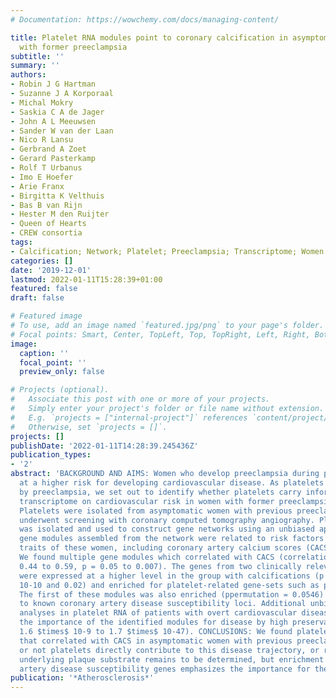 ```yaml
---
# Documentation: https://wowchemy.com/docs/managing-content/

title: Platelet RNA modules point to coronary calcification in asymptomatic women
  with former preeclampsia
subtitle: ''
summary: ''
authors:
- Robin J G Hartman
- Suzanne J A Korporaal
- Michal Mokry
- Saskia C A de Jager
- John A L Meeuwsen
- Sander W van der Laan
- Nico R Lansu
- Gerbrand A Zoet
- Gerard Pasterkamp
- Rolf T Urbanus
- Imo E Hoefer
- Arie Franx
- Birgitta K Velthuis
- Bas B van Rijn
- Hester M den Ruijter
- Queen of Hearts
- CREW consortia
tags:
- Calcification; Network; Platelet; Preeclampsia; Transcriptome; Women
categories: []
date: '2019-12-01'
lastmod: 2022-01-11T15:28:39+01:00
featured: false
draft: false

# Featured image
# To use, add an image named `featured.jpg/png` to your page's folder.
# Focal points: Smart, Center, TopLeft, Top, TopRight, Left, Right, BottomLeft, Bottom, BottomRight.
image:
  caption: ''
  focal_point: ''
  preview_only: false

# Projects (optional).
#   Associate this post with one or more of your projects.
#   Simply enter your project's folder or file name without extension.
#   E.g. `projects = ["internal-project"]` references `content/project/deep-learning/index.md`.
#   Otherwise, set `projects = []`.
projects: []
publishDate: '2022-01-11T14:28:39.245436Z'
publication_types:
- '2'
abstract: 'BACKGROUND AND AIMS: Women who develop preeclampsia during pregnancy are
  at a higher risk for developing cardiovascular disease. As platelets are affected
  by preeclampsia, we set out to identify whether platelets carry information in their
  transcriptome on cardiovascular risk in women with former preeclampsia. METHODS:
  Platelets were isolated from asymptomatic women with previous preeclampsia, who
  underwent screening with coronary computed tomography angiography. Platelet RNA
  was isolated and used to construct gene networks using an unbiased approach. Platelet
  gene modules assembled from the network were related to risk factors and clinical
  traits of these women, including coronary artery calcium scores (CACS). RESULTS:
  We found multiple gene modules which correlated with CACS (correlation coefficients:
  0.44 to 0.59, p = 0.05 to 0.007). The genes from two clinically relevant modules
  were expressed at a higher level in the group with calcifications (p = 3.9 $times$
  10-10 and 0.02) and enriched for platelet-related gene-sets such as platelet activation.
  The first of these modules was also enriched (ppermutation = 0.0546) for genes mapped
  to known coronary artery disease susceptibility loci. Additional unbiased network
  analyses in platelet RNA of patients with overt cardiovascular disease underlined
  the importance of the identified modules for disease by high preservation. (p =
  1.6 $times$ 10-9 to 1.7 $times$ 10-47). CONCLUSIONS: We found platelet RNA modules
  that correlated with CACS in asymptomatic women with previous preeclampsia. Whether
  or not platelets directly contribute to this disease trajectory, or reflect the
  underlying plaque substrate remains to be determined, but enrichment for coronary
  artery disease susceptibility genes emphasizes the importance for the disease.'
publication: '*Atherosclerosis*'
---
```

